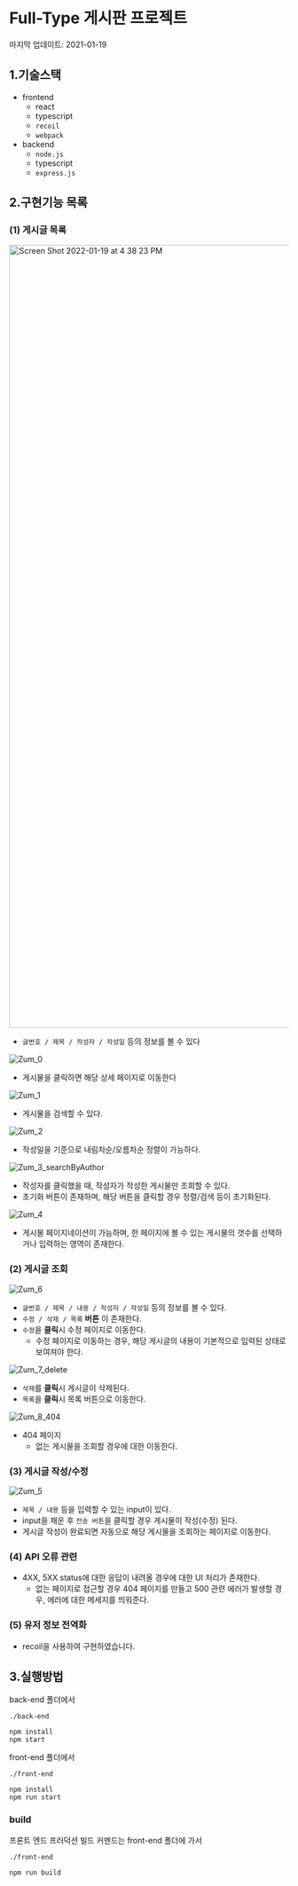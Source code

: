 # Full-Type 게시판 프로젝트

마지막 업데이트: 2021-01-19

## 1.기술스택

- frontend
  - react
  - typescript
  - `recoil`
  - `webpack`
- backend
  - `node.js`
  - typescript
  - `express.js`

## 2.구현기능 목록

### (1) 게시글 목록

<img width="1412" alt="Screen Shot 2022-01-19 at 4 38 23 PM" src="https://user-images.githubusercontent.com/22067260/150086014-4d8cbe0a-68fc-4db7-9607-81d2f670749a.png">

- `글번호 / 제목 / 작성자 / 작성일` 등의 정보를 볼 수 있다

![Zum_0](https://user-images.githubusercontent.com/22067260/150115373-f5f35610-795b-45c8-a939-c9e641208b2f.gif)

- 게시물을 클릭하면 해당 상세 페이지로 이동한다

![Zum_1](https://user-images.githubusercontent.com/22067260/150115415-f5c2f6df-b8b2-44ee-b974-c3d1fed6a34a.gif)

- 게시물을 검색할 수 있다.

![Zum_2](https://user-images.githubusercontent.com/22067260/150115431-7b30ac92-99f3-4d10-aa19-d9911e9c1476.gif)

- 작성일을 기준으로 내림차순/오름차순 정렬이 가능하다.

![Zum_3_searchByAuthor](https://user-images.githubusercontent.com/22067260/150116958-6da223d3-6c48-43ff-a4e7-7aab629a4c7a.gif)

- 작성자를 클릭했을 때, 작성자가 작성한 게시물만 조회할 수 있다.
- 초기화 버튼이 존재하며, 해당 버튼을 클릭할 경우 정렬/검색 등이 초기화된다.

![Zum_4](https://user-images.githubusercontent.com/22067260/150115457-976b7f20-8ae2-47e8-a8cf-56d4c505773c.gif)

- 게시물 페이지네이션이 가능하며, 한 페이지에 볼 수 있는 게시물의 갯수를 선택하거나 입력하는 영역이 존재한다.


### (2) 게시글 조회

![Zum_6](https://user-images.githubusercontent.com/22067260/150115464-23686213-b3c2-4283-81c8-27b663920823.gif)

- `글번호 / 제목 / 내용 / 작성자 / 작성일` 등의 정보를 볼 수 있다.
- `수정 / 삭제 / 목록` **버튼** 이 존재한다.
- `수정`을 **클릭**시 수정 페이지로 이동한다.
  - 수정 페이지로 이동하는 경우, 해당 게시글의 내용이 기본적으로 입력된 상태로 보여져야 한다.

![Zum_7_delete](https://user-images.githubusercontent.com/22067260/150117727-a9403033-b426-479f-b1b9-61cb0eba7763.gif)

- `삭제`를 **클릭**시 게시글이 삭제된다.
- `목록`을 **클릭**시 목록 버튼으로 이동한다.

![Zum_8_404](https://user-images.githubusercontent.com/22067260/150117741-3d01ddab-7f13-4a13-959b-fb25232e440f.gif)

- 404 페이지
  - 없는 게시물을 조회할 경우에 대한 이동한다.

### (3) 게시글 작성/수정

![Zum_5](https://user-images.githubusercontent.com/22067260/150115461-98545117-0621-4b3a-a3c6-c22e851510a0.gif)

- `제목 / 내용` 등을 입력할 수 있는 input이 있다.
- input을 채운 후 `전송 버튼`을 클릭할 경우 게시물이 작성(수정) 된다.
- 게시글 작성이 완료되면 자동으로 해당 게시물을 조회하는 페이지로 이동한다.

### (4) API 오류 관련

- 4XX, 5XX status에 대한 응답이 내려올 경우에 대한 UI 처리가 존재한다.
  - 없는 페이지로 접근할 경우 404 페이지를 만들고 500 관련 에러가 발생할 경우, 에러에 대한 메세지를 띄워준다.

### (5) 유저 정보 전역화

- recoil을 사용하여 구현하였습니다.


## 3.실행방법

back-end 폴더에서

```text
./back-end

npm install
npm start
```

front-end 폴더에서

```text
./front-end

npm install
npm run start
```

### build

프론트 엔드 프러덕션 빌드 커멘드는 front-end 폴더에 가서

```text
./front-end

npm run build
```
